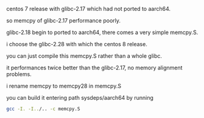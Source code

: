 centos 7 release with glibc-2.17 which had not ported to aarch64.

so memcpy of glibc-2.17 performance poorly.

glibc-2.18 begin to ported to aarch64, there comes a very simple memcpy.S.

i choose the glibc-2.28 with which the centos 8 release.

you can just compile this memcpy.S rather than a whole glibc.

it performances twice better than the glibc-2.17, no memory alignment problems.

i rename memcpy to memcpy28 in memcpy.S

you can build it entering path sysdeps/aarch64 by running
```bash
gcc -I. -I../.. -c memcpy.S
```
